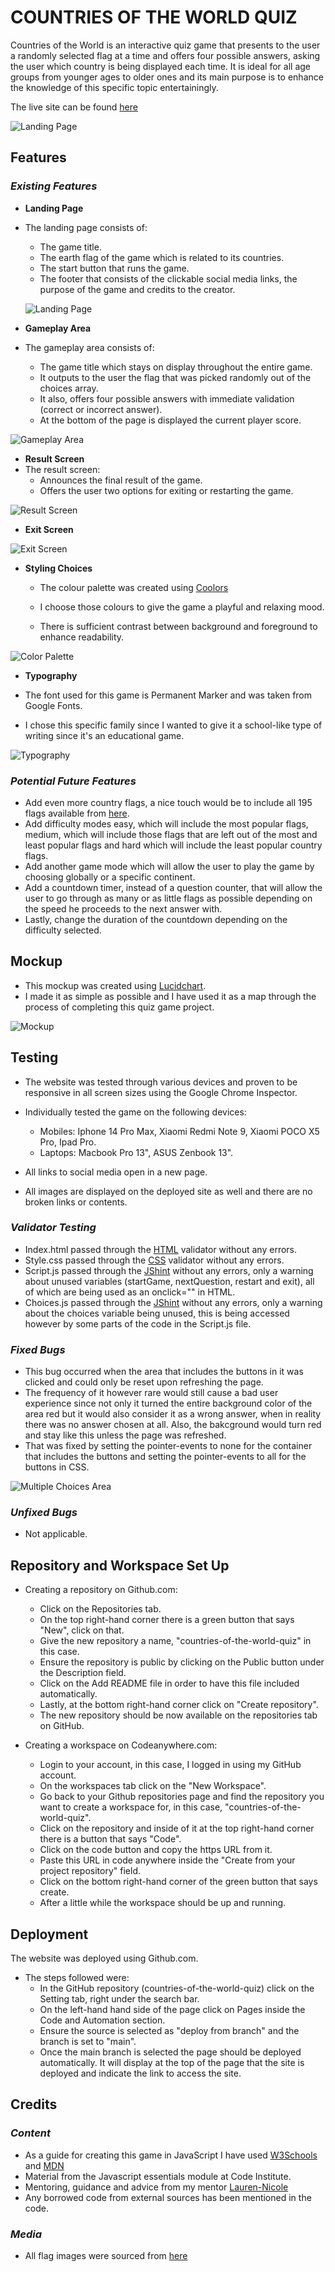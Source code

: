 # COUNTRIES OF THE WORLD QUIZ
Countries of the World is an interactive quiz game that presents to the user a randomly selected flag at a time and offers four possible answers, asking the user which country is being displayed each time. It is ideal for all age groups from younger ages to older ones and its main purpose is to enhance the knowledge of this specific topic entertainingly.

The live site can be found [here](https://alexiou981.github.io/countries-of-the-world-quiz/)

![Landing Page](assets/images/readme-media/am-i-responsive.png)

## **Features**
### *Existing Features*

- __Landing Page__
- The landing page consists of:
    - The game title.
    - The earth flag of the game which is related to its countries.
    - The start button that runs the game.
    - The footer that consists of the clickable social media links, the purpose of the game and credits to the creator.

    ![Landing Page](assets/images/readme-media/landing-screen.png)

- __Gameplay Area__
- The gameplay area consists of:
    - The game title which stays on display throughout the entire game.
    - It outputs to the user the flag that was picked randomly out of the choices array.
    - It also, offers four possible answers with immediate validation (correct or incorrect answer).
    - At the bottom of the page is displayed the current player score.

![Gameplay Area](assets/images/readme-media/gameplay-area.png)

- __Result Screen__
- The result screen:
    - Announces the final result of the game.
    - Offers the user two options for exiting or restarting the game.

![Result Screen](assets/images/readme-media/result-screen.png)

- __Exit Screen__

![Exit Screen](assets/images/readme-media/exit-screen.png)

- __Styling Choices__

    - The colour palette was created using [Coolors](https://coolors.co/)

    - I choose those colours to give the game a playful and relaxing mood.

    - There is sufficient contrast between background and foreground to enhance readability.

![Color Palette](assets/images/readme-media/color-palette.png)

- __Typography__

- The font used for this game is Permanent Marker and was taken from Google Fonts.
- I chose this specific family since I wanted to give it a school-like type of writing since it's an educational game.

![Typography](assets/images/readme-media/typography.png)

### *Potential Future Features*

- Add even more country flags, a nice touch would be to include all 195 flags available from [here](https://www.worldometers.info/geography/flags-of-the-world/).
- Add difficulty modes easy, which will include the most popular flags, medium, which will include those flags that are left out of the most and least popular flags and hard which will include the least popular country flags.
- Add another game mode which will allow the user to play the game by choosing globally or a specific continent.
- Add a countdown timer, instead of a question counter, that will allow the user to go through as many or as little flags as possible depending on the speed he proceeds to the next answer with.
- Lastly, change the duration of the countdown depending on the difficulty selected.

## **Mockup**

- This mockup was created using [Lucidchart](https://lucid.co/).
- I made it as simple as possible and I have used it as a map through the process of completing this quiz game project.

![Mockup](assets/images/readme-media/mockup.png)

## **Testing**

- The website was tested through various devices and proven to be responsive in all screen sizes using the Google Chrome Inspector.
- Individually tested the game on the following devices:
    - Mobiles: Iphone 14 Pro Max, Xiaomi Redmi Note 9, Xiaomi POCO X5 Pro, Ipad Pro.
    - Laptops: Macbook Pro 13", ASUS Zenbook 13".

- All links to social media open in a new page.
- All images are displayed on the deployed site as well and there are no broken links or contents.

### *Validator Testing*
- Index.html passed through the [HTML](https://validator.w3.org/nu/) validator without any errors.
- Style.css passed through the [CSS](https://jigsaw.w3.org/css-validator/) validator without any errors.
- Script.js passed through the [JShint](https://jshint.com/) without any errors, only a warning about unused variables (startGame, nextQuestion, restart and exit), all of which are being used as an onclick="" in HTML.
- Choices.js passed through the [JShint](https://jshint.com/) without any errors, only a warning about the choices variable being unused, this is being accessed however by some parts of the code in the Script.js file.

### *Fixed Bugs* 
- This bug occurred when the area that includes the buttons in it was clicked and could only be reset upon refreshing the page.
- The frequency of it however rare would still cause a bad user experience since not only it turned the entire background color of the area red but it would also consider it as a wrong answer, when in reality there was no answer chosen at all. Also, the bakcground would turn red and stay like this unless the page was refreshed.
- That was fixed by setting the pointer-events to none for the container that includes the buttons and setting the pointer-events to all for the buttons in CSS.

![Multiple Choices Area](assets/images/readme-media/fixed-bug.png)

### *Unfixed Bugs*
- Not applicable.

## **Repository and Workspace Set Up**
-  Creating a repository on Github.com:
    - Click on the Repositories tab.
    - On the top right-hand corner there is a green button that says "New", click on that.
    - Give the new repository a name, "countries-of-the-world-quiz" in this case.
    - Ensure the repository is public by clicking on the Public button under the Description field.
    - Click on the Add README file in order to have this file included automatically.
    - Lastly, at the bottom right-hand corner click on "Create repository".
    - The new repository should be now available on the repositories tab on GitHub.

- Creating a workspace on Codeanywhere.com:
    - Login to your account, in this case, I logged in using my GitHub account.
    - On the workspaces tab click on the "New Workspace".
    - Go back to your Github repositories page and find the repository you want to create a workspace for, in this case, "countries-of-the-world-quiz".
    - Click on the repository and inside of it at the top right-hand corner there is a button that says "Code".
    - Click on the code button and copy the https URL from it.
    - Paste this URL in code anywhere inside the "Create from your project repository" field.
    - Click on the bottom right-hand corner of the green button that says create.
    - After a little while the workspace should be up and running.

## **Deployment** 
The website was deployed using Github.com. 
- The steps followed were: 
    - In the GitHub repository (countries-of-the-world-quiz) click on the Setting tab, right under the search bar.
    - On the left-hand hand side of the page click on Pages inside the Code and Automation section.
    - Ensure the source is selected as "deploy from branch" and the branch is set to "main".
    - Once the main branch is selected the page should be deployed automatically. It will display at the top of the page that the site is deployed and indicate the link to access the site.
    
## **Credits**
### *Content*
- As a guide for creating this game in JavaScript I have used [W3Schools](https://www.w3schools.com/) and [MDN](https://developer.mozilla.org/en-US/)
- Material from the Javascript essentials module at Code Institute.
- Mentoring, guidance and advice from my mentor [Lauren-Nicole](https://github.com/CluelessBiker)
- Any borrowed code from external sources has been mentioned in the code.
### *Media* 
- All flag images were sourced from [here](https://www.worldometers.info/geography/flags-of-the-world/)